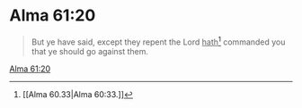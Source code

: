 # Alma 61:20

> But ye have said, except they repent the Lord <u>hath</u>[^a] commanded you that ye should go against them.

[Alma 61:20](https://www.churchofjesuschrist.org/study/scriptures/bofm/alma/61?lang=eng&id=p20#p20)


[^a]: [[Alma 60.33|Alma 60:33.]]
